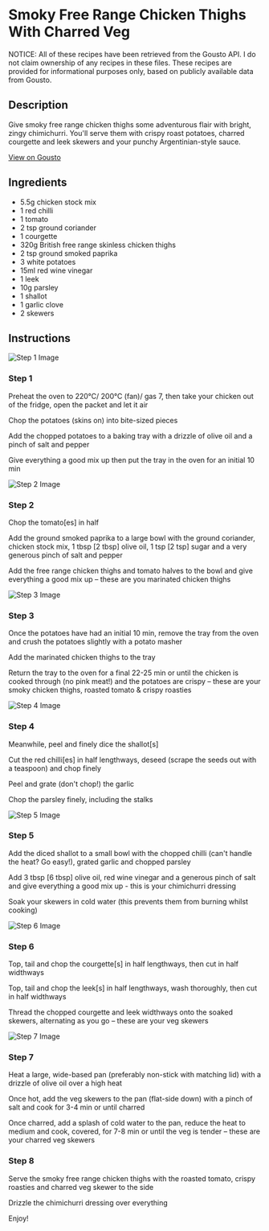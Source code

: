 # Smoky Free Range Chicken Thighs With Charred Veg

NOTICE: All of these recipes have been retrieved from the Gousto API. I do not claim ownership of any recipes in these files. These recipes are provided for informational purposes only, based on publicly available data from Gousto.

## Description

Give smoky free range chicken thighs some adventurous flair with bright, zingy chimichurri. You'll serve them with crispy roast potatoes, charred courgette and leek skewers and your punchy Argentinian-style sauce. 

[View on Gousto](https://www.gousto.co.uk/recipes/cookbook/smoky-free-range-chicken-thighs-with-charred-veg-and-chimichurri)

## Ingredients

- 5.5g chicken stock mix
- 1 red chilli
- 1 tomato
- 2 tsp ground coriander
- 1 courgette
- 320g British free range skinless chicken thighs
- 2 tsp ground smoked paprika
- 3 white potatoes
- 15ml red wine vinegar
- 1 leek
- 10g parsley
- 1 shallot
- 1 garlic clove
- 2 skewers

## Instructions

![Step 1 Image](https://production-media.gousto.co.uk/cms/recipe-step-image/Step-1-copy-3-1654602014049-x200.jpg)

### Step 1

Preheat the oven to 220°C/ 200°C (fan)/ gas 7, then take your chicken out of the fridge, open the packet and let it air

Chop the potatoes (skins on) into bite-sized pieces

Add the chopped potatoes to a baking tray with a drizzle of olive oil and a pinch of salt and pepper

Give everything a good mix up then put the tray in the oven for an initial 10 min

![Step 2 Image](https://production-media.gousto.co.uk/cms/recipe-step-image/Step-2-copy-3-1654602019058-x200.jpg)

### Step 2

Chop the tomato<span class="text-danger">[es]</span> in half

Add the ground smoked paprika to a large bowl with the ground coriander, chicken stock mix, 1 tbsp <span class="text-danger">[2 tbsp]</span> olive oil, 1 tsp <span class="text-danger">[2 tsp]</span> sugar and a very generous pinch of salt and pepper

Add the free range chicken thighs and tomato halves to the bowl and give everything a good mix up – these are you marinated chicken thighs

![Step 3 Image](https://production-media.gousto.co.uk/cms/recipe-step-image/Step-3-copy-3-1654602030359-x200.jpg)

### Step 3

Once the potatoes have had an initial 10 min, remove the tray from the oven and crush the potatoes slightly with a potato masher

Add the marinated chicken thighs to the tray

Return the tray to the oven for a final 22-25 min or until the chicken is cooked through (no pink meat!) and the potatoes are crispy – these are your smoky chicken thighs, roasted tomato & crispy roasties

![Step 4 Image](https://production-media.gousto.co.uk/cms/recipe-step-image/Step-4-copy-3-1654602047025-x200.jpg)

### Step 4

Meanwhile, peel and finely dice the shallot<span class="text-danger">[s]</span>

Cut the red chilli<span class="text-danger">[es]</span> in half lengthways, deseed (scrape the seeds out with a teaspoon) and chop finely

Peel and grate (don't chop!) the garlic

Chop the parsley finely, including the stalks

![Step 5 Image](https://production-media.gousto.co.uk/cms/recipe-step-image/Step-5-copy-3-1654602054069-x200.jpg)

### Step 5

Add the diced shallot to a small bowl with the chopped chilli (can't handle the heat? Go easy!), grated garlic and chopped parsley

Add 3 tbsp<span class="text-danger"> [6 tbsp]</span> olive oil, red wine vinegar and a generous pinch of salt and give everything a good mix up - this is your chimichurri dressing

Soak your skewers in cold water (this prevents them from burning whilst cooking)

![Step 6 Image](https://production-media.gousto.co.uk/cms/recipe-step-image/Step-6-copy-3-1654602064973-x200.jpg)

### Step 6

Top, tail and chop the courgette<span class="text-danger">[s]</span> in half lengthways, then cut in half widthways

Top, tail and chop the leek<span class="text-danger">[s]</span> in half lengthways, wash thoroughly, then cut in half widthways

Thread the chopped courgette and leek widthways onto the soaked skewers, alternating as you go – these are your veg skewers

![Step 7 Image](https://production-media.gousto.co.uk/cms/recipe-step-image/Step-7-copy-3-1654602130912-x200.jpg)

### Step 7

Heat a large, wide-based pan (preferably non-stick with matching lid) with a drizzle of olive oil over a high heat

Once hot, add the veg skewers to the pan (flat-side down) with a pinch of salt and cook for 3-4 min or until charred

Once charred, add a splash of cold water to the pan, reduce the heat to medium and cook, covered, for 7-8 min or until the veg is tender – these are your charred veg skewers

### Step 8

Serve the smoky free range chicken thighs with the roasted tomato, crispy roasties and charred veg skewer to the side

Drizzle the chimichurri dressing over everything

Enjoy!

